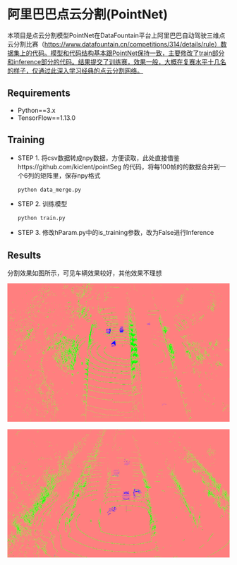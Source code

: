 # 阿里巴巴点云分割(PointNet)

本项目是点云分割模型PointNet在DataFountain平台上阿里巴巴自动驾驶三维点云分割比赛（https://www.datafountain.cn/competitions/314/details/rule）数据集上的代码。模型和代码结构基本跟PointNet保持一致，主要修改了train部分和inference部分的代码。结果提交了训练赛，效果一般，大概在复赛水平十几名的样子，仅通过此深入学习经典的点云分割网络。

## Requirements

* Python==3.x
* TensorFlow==1.13.0

## Training

- STEP 1. 将csv数据转成npy数据，方便读取，此处直接借鉴https://github.com/kiclent/pointSeg 的代码，将每100帧的的数据合并到一个6列的矩阵里，保存npy格式

  ```python
  python data_merge.py
  ```

- STEP 2. 训练模型

  ```python
  python train.py
  ```

- STEP 3. 修改hParam.py中的is_training参数，改为False进行Inference

## Results

分割效果如图所示，可见车辆效果较好，其他效果不理想

![阿里PointNet结果2](https://github.com/Summit11/PointNet_AliData/blob/master/img/res1.png)



![阿里PointNet数据集结果](https://github.com/Summit11/PointNet_AliData/blob/master/img/res2.png)
